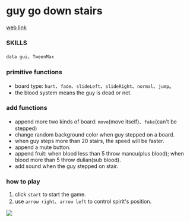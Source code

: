# guy go down stairs
[web link](https://jane0819tw.github.io/downStair/dist/.)

### SKILLS
<code>data gui</code>、<code>TweenMax</code>
### primitive functions
* board type: <code>hurt</code>、<code>fade</code>、<code>slideLeft</code>、<code>slideRight</code>、<code>normal</code>、<code>jump</code>。
* the blood system means the guy is dead or not. 
### add functions
* append more two kinds of board: <code>move</code>(move itself)、<code>fake</code>(can't be stepped)
* change random background color when guy stepped on a board. 
* when guy steps more than 20 stairs, the speed will be faster.
* append a mute button. 
* append fruit: when blood less than 5 throw mancu(plus blood); when blood more than 5 throw dulian(sub blood).
* add sound when the guy stepped on stair. 
### how to play
1. click <code>start</code> to start the game. 
2. use <code>arrow right</code>、<code>arrow left</code> to control spirit's position. 

![](https://i.imgur.com/VRo7lZD.png)

 
